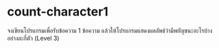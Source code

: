 # count-character1
จงเขียนโปรแกรมเพื่อรับข้อความ 1 ข้อความ แล้วให้โปรแกรมแสดงผลลัพธ์ว่ามีพยัญชนะอะไรบ้าง อย่างละกี่ตัว (Level 3)

